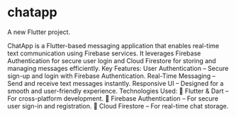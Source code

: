 # chatapp

A new Flutter project.

ChatApp is a Flutter-based messaging application that enables real-time text communication using Firebase services. It leverages Firebase Authentication for secure user login and Cloud Firestore for storing and managing messages efficiently.
Key Features:
User Authentication – Secure sign-up and login with Firebase Authentication.
Real-Time Messaging – Send and receive text messages instantly.
 Responsive UI – Designed for a smooth and user-friendly experience.
Technologies Used:
🔹 Flutter & Dart – For cross-platform development.
🔹 Firebase Authentication – For secure user sign-in and registration.
🔹 Cloud Firestore – For real-time chat storage.

